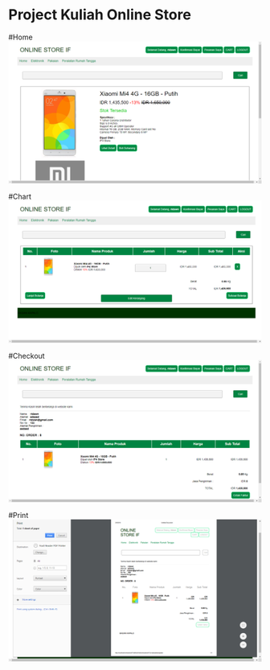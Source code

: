 # Project Kuliah Online Store

#Home
![alt text](https://raw.githubusercontent.com/etlanda24/onlinestore/master/os1.png)

#Chart
![alt text](https://raw.githubusercontent.com/etlanda24/onlinestore/master/os2.png)

#Checkout
![alt text](https://raw.githubusercontent.com/etlanda24/onlinestore/master/os3.png)

#Print
![alt text](https://raw.githubusercontent.com/etlanda24/onlinestore/master/os4.png)
